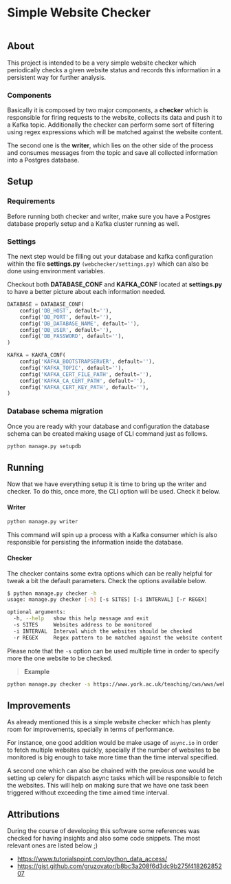 # Simple Website Checker
[![<romulorosa>](https://circleci.com/gh/romulorosa/simple-webchecker.svg?style=svg)](https://app.circleci.com/pipelines/github/romulorosa/simple-webchecker?branch=master)


## About

This project is intended to be a very simple website checker which periodically checks a given website status and records this information in a persistent way for further analysis.


### Components

Basically it is composed by two major components, a **checker** which is responsible for firing requests to the website, collects its data and push it to a Kafka topic. Additionally the checker can perform some sort of filtering using regex expressions which will be matched against the website content. 

The second one is the **writer**, which lies on the other side of the process and consumes messages from the topic and save all collected information into a Postgres database.


## Setup

### Requirements
Before running both checker and writer, make sure you have a Postgres database properly setup and a Kafka cluster running as well.

### Settings
The next step would be filling out your database and kafka configuration within the file **settings.py** `(webchecker/settings.py)` which can also be done using environment variables. 

Checkout both **DATABASE_CONF** and **KAFKA_CONF** located at **settings.py** to have a better picture about each information needed.

```python
DATABASE = DATABASE_CONF(
    config('DB_HOST', default=''),
    config('DB_PORT', default=''),
    config('DB_DATABASE_NAME', default=''),
    config('DB_USER', default=''),
    config('DB_PASSWORD', default=''),
)

KAFKA = KAKFA_CONF(
    config('KAFKA_BOOTSTRAPSERVER', default=''),
    config('KAFKA_TOPIC', default=''),
    config('KAFKA_CERT_FILE_PATH', default=''),
    config('KAFKA_CA_CERT_PATH', default=''),
    config('KAFKA_CERT_KEY_PATH', default=''),
)
```

### Database schema migration
Once you are ready with your database and configuration the database schema can be created making usage of CLI command just as follows.
```bash
python manage.py setupdb
```

## Running
Now that we have everything setup it is time to bring up the writer and checker. To do this, once more, the CLI option will be used. Check it below.

#### Writer
```bash
python manage.py writer
```
This command will spin up a process with a Kafka consumer which is also responsible for persisting the information inside the database.

#### Checker
The checker contains some extra options which can be really helpful for tweak a bit the default parameters. Check the options available below. 
```bash
$ python manage.py checker -h
usage: manage.py checker [-h] [-s SITES] [-i INTERVAL] [-r REGEX]

optional arguments:
  -h, --help   show this help message and exit
  -s SITES     Websites address to be monitored
  -i INTERVAL  Interval which the websites should be checked
  -r REGEX     Regex pattern to be matched against the website content

```
Please note that the `-s` option can be used multiple time in order to specify more the one website to be checked.

> **Example**
```bash
python manage.py checker -s https://www.york.ac.uk/teaching/cws/wws/webpage2.html -s https://www.york.ac.uk/teaching/cws/wws/webpage1.html -i 5
```

## Improvements
As already mentioned this is a simple website checker which has plenty room for improvements, specially in terms of performance. 

For instance, one good addition would be make usage of `async.io` in order to fetch multiple websites quickly, specially if the number of websites to be monitored is big enough to take more time than the time interval specified.

A second one which can also be chained with the previous one would be setting up celery for dispatch async tasks which will be responsible to fetch the websites. This will help on making sure that we have one task been triggered without exceeding the time aimed time interval.


## Attributions

During the course of developing this software some references was checked for having insights and also some code snippets. The most relevant ones are listed below ;)

* https://www.tutorialspoint.com/python_data_access/
* https://gist.github.com/gruzovator/b8bc3a208f6d3dc9b275f41826285207